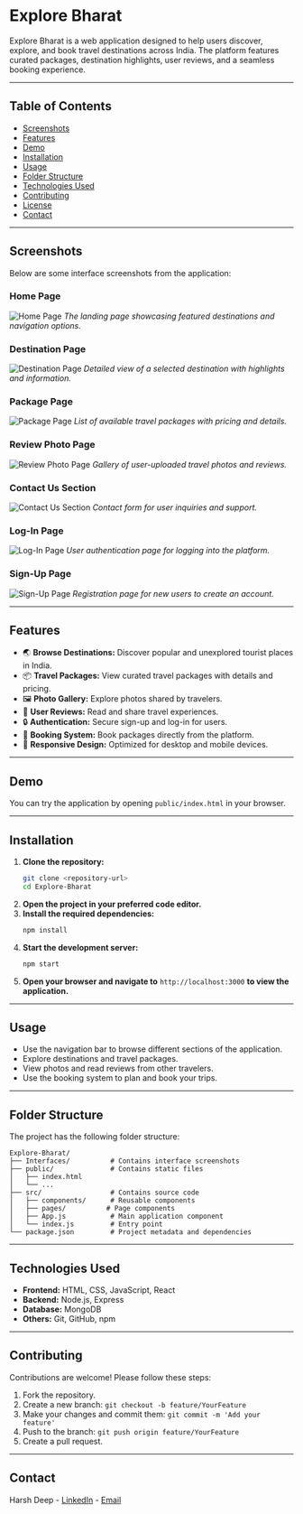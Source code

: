 # Explore Bharat

Explore Bharat is a web application designed to help users discover, explore, and book travel destinations across India. The platform features curated packages, destination highlights, user reviews, and a seamless booking experience.

---

## Table of Contents

- [Screenshots](#screenshots)
- [Features](#features)
- [Demo](#demo)
- [Installation](#installation)
- [Usage](#usage)
- [Folder Structure](#folder-structure)
- [Technologies Used](#technologies-used)
- [Contributing](#contributing)
- [License](#license)
- [Contact](#contact)

---

## Screenshots

Below are some interface screenshots from the application:

### Home Page
![Home Page](Interfaces/Home%20Page.png)
*The landing page showcasing featured destinations and navigation options.*

### Destination Page
![Destination Page](Interfaces/Destination%20Page.png)
*Detailed view of a selected destination with highlights and information.*

### Package Page
![Package Page](Interfaces/Package%20Page.png)
*List of available travel packages with pricing and details.*

### Review Photo Page
![Review Photo Page](Interfaces/Review%20Photo%20Page.png)
*Gallery of user-uploaded travel photos and reviews.*

### Contact Us Section
![Contact Us Section](Interfaces/Contact%20Us%20Section.png)
*Contact form for user inquiries and support.*

### Log-In Page
![Log-In Page](Interfaces/Log-In%20Page.png)
*User authentication page for logging into the platform.*

### Sign-Up Page
![Sign-Up Page](Interfaces/Sign-Up%20Page.png)
*Registration page for new users to create an account.*

---

## Features

- 🌏 **Browse Destinations:** Discover popular and unexplored tourist places in India.
- 📦 **Travel Packages:** View curated travel packages with details and pricing.
- 🖼️ **Photo Gallery:** Explore photos shared by travelers.
- 📝 **User Reviews:** Read and share travel experiences.
- 🔒 **Authentication:** Secure sign-up and log-in for users.
- 🛒 **Booking System:** Book packages directly from the platform.
- 📱 **Responsive Design:** Optimized for desktop and mobile devices.

---

## Demo

You can try the application by opening `public/index.html` in your browser.

---

## Installation

1. **Clone the repository:**
   ```sh
   git clone <repository-url>
   cd Explore-Bharat
   ```
2. **Open the project in your preferred code editor.**
3. **Install the required dependencies:**
   ```sh
   npm install
   ```
4. **Start the development server:**
   ```sh
   npm start
   ```
5. **Open your browser and navigate to** `http://localhost:3000` **to view the application.**

---

## Usage

- Use the navigation bar to browse different sections of the application.
- Explore destinations and travel packages.
- View photos and read reviews from other travelers.
- Use the booking system to plan and book your trips.

---

## Folder Structure

The project has the following folder structure:

```
Explore-Bharat/
├── Interfaces/          # Contains interface screenshots
├── public/              # Contains static files
│   ├── index.html
│   └── ...
├── src/                 # Contains source code
│   ├── components/      # Reusable components
│   ├── pages/          # Page components
│   ├── App.js           # Main application component
│   └── index.js         # Entry point
└── package.json         # Project metadata and dependencies
```

---

## Technologies Used

- **Frontend:** HTML, CSS, JavaScript, React
- **Backend:** Node.js, Express
- **Database:** MongoDB
- **Others:** Git, GitHub, npm

---

## Contributing

Contributions are welcome! Please follow these steps:

1. Fork the repository.
2. Create a new branch: `git checkout -b feature/YourFeature`
3. Make your changes and commit them: `git commit -m 'Add your feature'`
4. Push to the branch: `git push origin feature/YourFeature`
5. Create a pull request.

---

## Contact

Harsh Deep - [LinkedIn](https://www.linkedin.com/in/harshdeep7199/) - [Email](harshdeep7199@gmail.com)